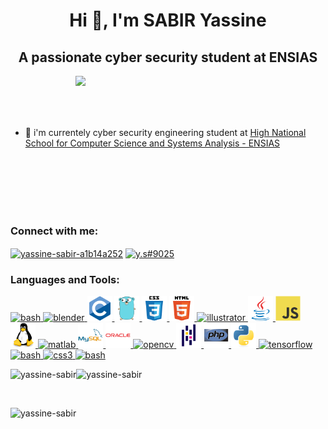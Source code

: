 <h1 align="center">Hi 👋, I'm SABIR Yassine</h1>
<h2 align="center">A passionate cyber security student at ENSIAS</h2>

<img src="https://www.ssl-management.net/wp-content/uploads/2021/10/Cyber-Security.jpg" width="400px" style="margin: auto;" align="right">
<br><br><br><br>
<ul>
  <li>🔭 i'm currentely cyber security engineering student at <a href="http://ensias.um5.ac.ma/">High National School for Computer Science and Systems Analysis - ENSIAS </a></li>
</ul>

<br><br><br><br><br>

<h3 align="left">Connect with me:</h3>
<p align="left">
<a href="https://linkedin.com/in/yassine-sabir-a1b14a252" target="blank"><img align="center" src="https://raw.githubusercontent.com/rahuldkjain/github-profile-readme-generator/master/src/images/icons/Social/linked-in-alt.svg" alt="yassine-sabir-a1b14a252" height="30" width="40" /></a>
<a href="https://discord.gg/y.s#9025" target="blank"><img align="center" src="https://raw.githubusercontent.com/rahuldkjain/github-profile-readme-generator/master/src/images/icons/Social/discord.svg" alt="y.s#9025" height="30" width="40" /></a>
</p>

<h3 align="left">Languages and Tools:</h3>
<p align="left"> <a href="https://www.gnu.org/software/bash/" target="_blank" rel="noreferrer"> <img src="https://bashlogo.com/img/symbol/png/full_colored_light.png" alt="bash" width="40" height="40"/> </a> <a href="https://www.blender.org/" target="_blank" rel="noreferrer"> <img src="https://download.blender.org/branding/community/blender_community_badge_white.svg" alt="blender" width="40" height="40"/> </a> <a href="https://www.cprogramming.com/" target="_blank" rel="noreferrer"> <img src="https://raw.githubusercontent.com/devicons/devicon/master/icons/c/c-original.svg" alt="c" width="40" height="40"/> </a> <a href="https://golang.org" target="_blank" rel="noreferrer"> <img src="https://raw.githubusercontent.com/devicons/devicon/master/icons/go/go-original.svg" alt="go" width="40" height="40"/> </a> <a href="https://www.w3schools.com/css/" target="_blank" rel="noreferrer"> <img src="https://raw.githubusercontent.com/devicons/devicon/master/icons/css3/css3-original-wordmark.svg" alt="css3" width="40" height="40"/> </a> <a href="https://www.w3.org/html/" target="_blank" rel="noreferrer"> <img src="https://raw.githubusercontent.com/devicons/devicon/master/icons/html5/html5-original-wordmark.svg" alt="html5" width="40" height="40"/> </a> <a href="https://www.adobe.com/in/products/illustrator.html" target="_blank" rel="noreferrer"> <img src="https://www.vectorlogo.zone/logos/adobe_illustrator/adobe_illustrator-icon.svg" alt="illustrator" width="40" height="40"/> </a> <a href="https://www.java.com" target="_blank" rel="noreferrer"> <img src="https://raw.githubusercontent.com/devicons/devicon/master/icons/java/java-original.svg" alt="java" width="40" height="40"/> </a> <a href="https://developer.mozilla.org/en-US/docs/Web/JavaScript" target="_blank" rel="noreferrer"> <img src="https://raw.githubusercontent.com/devicons/devicon/master/icons/javascript/javascript-original.svg" alt="javascript" width="40" height="40"/> </a> <a href="https://www.linux.org/" target="_blank" rel="noreferrer"> <img src="https://raw.githubusercontent.com/devicons/devicon/master/icons/linux/linux-original.svg" alt="linux" width="40" height="40"/> </a> <a href="https://www.mathworks.com/" target="_blank" rel="noreferrer"> <img src="https://upload.wikimedia.org/wikipedia/commons/2/21/Matlab_Logo.png" alt="matlab" width="40" height="40"/> </a> <a href="https://www.mysql.com/" target="_blank" rel="noreferrer"> <img src="https://raw.githubusercontent.com/devicons/devicon/master/icons/mysql/mysql-original-wordmark.svg" alt="mysql" width="40" height="40"/> </a> <a href="https://www.oracle.com/" target="_blank" rel="noreferrer"> <img src="https://raw.githubusercontent.com/devicons/devicon/master/icons/oracle/oracle-original.svg" alt="oracle" width="40" height="40"/> </a> <a href="https://opencv.org/" target="_blank" rel="noreferrer"> <img src="https://www.vectorlogo.zone/logos/opencv/opencv-icon.svg" alt="opencv" width="40" height="40"/> </a> <a href="https://pandas.pydata.org/" target="_blank" rel="noreferrer"> <img src="https://raw.githubusercontent.com/devicons/devicon/2ae2a900d2f041da66e950e4d48052658d850630/icons/pandas/pandas-original.svg" alt="pandas" width="40" height="40"/> </a> <a href="https://www.php.net" target="_blank" rel="noreferrer"> <img src="https://raw.githubusercontent.com/devicons/devicon/master/icons/php/php-original.svg" alt="php" width="40" height="40"/> </a> <a href="https://www.python.org" target="_blank" rel="noreferrer"> <img src="https://raw.githubusercontent.com/devicons/devicon/master/icons/python/python-original.svg" alt="python" width="40" height="40"/> </a> <a href="https://www.tensorflow.org" target="_blank" rel="noreferrer"> <img src="https://www.vectorlogo.zone/logos/tensorflow/tensorflow-icon.svg" alt="tensorflow" width="40" height="40"/> </a> <a href="https://www.kali.org/" target="_blank" rel="noreferrer"> <img src="https://www.kali.org/images/kali-dragon-icon.svg" alt="bash" width="50" height="40"/> </a> <a href="https://wordpress.com/" target="_blank" rel="noreferrer"> <img src="https://user-images.githubusercontent.com/56552739/151816138-0c6c04bb-793b-4943-b434-a0622a31398d.png" alt="css3" width="40" height="40"/> </a> <a href="https://godotengine.org/" target="_blank" rel="noreferrer"> <img src="https://godotengine.org/themes/godotengine/assets/logo.svg" alt="bash" width="100" height="40"/> </a></p>

<p><img align="left" src="https://github-readme-stats.vercel.app/api/top-langs?username=yassine-sabir&show_icons=true&locale=en&layout=compact" alt="yassine-sabir" /></p>

<p>&nbsp;<img align="left" src="https://github-readme-stats.vercel.app/api?username=yassine-sabir&show_icons=true&locale=en" alt="yassine-sabir" /></p><br>

<p><img align="left" src="https://github-readme-streak-stats.herokuapp.com/?user=yassine-sabir&" alt="yassine-sabir" /></p>
